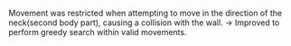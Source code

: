 Movement was restricted when attempting to move in the direction of the neck(second body part), causing a collision with the wall.
-> Improved to perform greedy search within valid movements.